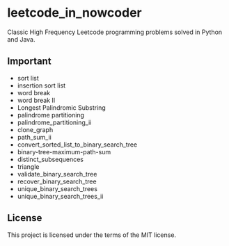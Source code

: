 # leetcode_in_nowcoder
Classic High Frequency Leetcode programming problems solved in Python and Java.

## Important
- sort list
- insertion sort list
- word break
- word break II
- Longest Palindromic Substring
- palindrome partitioning
- palindrome_partitioning_ii
- clone_graph
- path_sum_ii
- convert_sorted_list_to_binary_search_tree
- binary-tree-maximum-path-sum
- distinct_subsequences
- triangle
- validate_binary_search_tree
- recover_binary_search_tree
- unique_binary_search_trees
- unique_binary_search_trees_ii

## License
This project is licensed under the terms of the MIT license.
